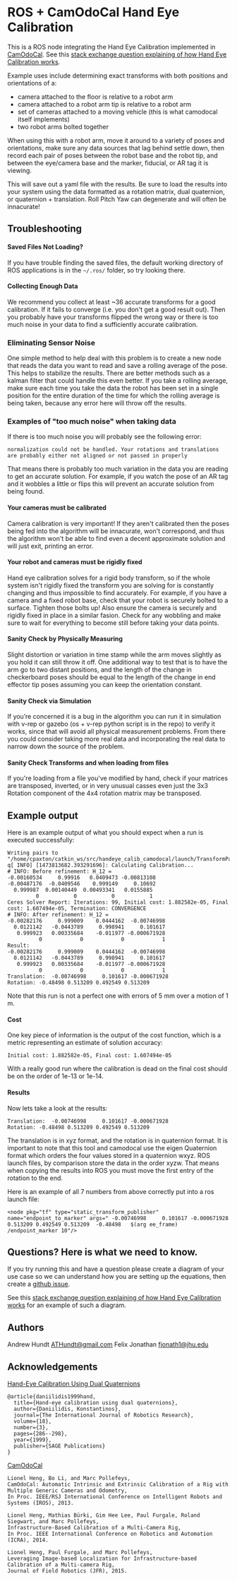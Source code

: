 ROS + CamOdoCal Hand Eye Calibration
====================================

This is a ROS node integrating the Hand Eye Calibration implemented in [CamOdoCal](https://github.com/hengli/camodocal). See this [stack exchange question explaining of how Hand Eye Calibration works](http://robotics.stackexchange.com/questions/7163/hand-eye-calibration).

Example uses include determining exact transforms with both positions and orientations of a:

 - camera attached to the floor is relative to a robot arm
 - camera attached to a robot arm tip is relative to a robot arm
 - set of cameras attached to a moving vehicle (this is what camodocal itself implements)
 - two robot arms bolted together

When using this with a robot arm, move it around to a variety of poses and orientations, make sure any data sources that lag behind settle down, then record each pair of poses between the robot base and the robot tip, and between the eye/camera base and the marker, fiducial, or AR tag it is viewing.

This will save out a yaml file with the results. Be sure to load the results into your system using the data formatted as a rotation matrix, dual quaternion, or quaternion + translation. Roll Pitch Yaw can degenerate and will often be innacurate! 

Troubleshooting
---------------

#### Saved Files Not Loading?

If you have trouble finding the saved files, the default working directory of ROS applications is in the `~/.ros/` folder, so try looking there.

#### Collecting Enough Data

We recommend you collect at least ~36 accurate transforms for a good calibration. If it fails to 
converge (i.e. you don't get a good result out). Then you probably have your transforms flipped 
the wrong way or there is too much noise in your data to find a sufficiently accurate calibration.

### Eliminating Sensor Noise

One simple method to help deal with this problem is to create a new node that reads the data you want
to read and save a rolling average of the pose. This helps to stabilize the results. There are better
methods such as a kalman filter that could handle this even better. If you take a rolling average,
make sure each time you take the data the robot has been set in a single position for the entire duration
of the time for which the rolling average is being taken, because any error here will throw off the results.


### Examples of "too much noise" when taking data

If there is too much noise you will probably see the following error:

```
normalization could not be handled. Your rotations and translations are probably either not aligned or not passed in properly
```

That means there is probably too much variation in the data you are reading to get an accurate solution. 
For example, if you watch the pose of an AR tag and it wobbles a little or flips this will prevent an 
accurate solution from being found.

#### Your cameras must be calibrated

Camera calibration is  very important! If they aren't calibrated then the poses being fed into the algorithm will be innacurate, won't correspond, and thus the algorithm won't be able to find even a decent approximate solution and will just exit, printing an error.

#### Your robot and cameras must be rigidly fixed

Hand eye calibration solves for a rigid body transform, so if the whole system isn't rigidly fixed the transform you are solving for is constantly changing and thus impossible to find accurately. For example, if you have a camera and a fixed robot base, check that your robot is securely bolted to a surface. Tighten those bolts up! Also ensure the camera is securely and rigidly fixed in place in a similar fasion. Check for any wobbling and make sure to wait for everything to become still before taking your data points. 

#### Sanity Check by Physically Measuring

Slight distortion or variation in time stamp while the arm moves slightly as you hold it can still throw it off. One additional way to test that is to have the arm go to two distant positions, and the length of the change in checkerboard poses should be equal to the length of the change in end effector tip poses assuming you can keep the orientation constant.

#### Sanity Check via Simulation

If you’re concerned it is a bug in the algorithm you can run it in simulation with v-rep or gazebo (os + v-rep python script is in the repo) to verify it works, since that will avoid all physical measurement problems. From there you could consider taking more real data and incorporating the real data to narrow down the source of the problem. 

#### Sanity Check Transforms and when loading from files

If you're loading from a file you've modified by hand, check if your matrices are transposed, inverted, or in very unusual casses even just the 3x3 Rotation component of the 4x4 rotation matrix may be transposed. 

Example output
--------------

Here is an example output of what you should expect when a run is executed successfully:

```
Writing pairs to "/home/cpaxton/catkin_ws/src/handeye_calib_camodocal/launch/TransformPairsInput.yml"...
q[ INFO] [1473813682.393291696]: Calculating Calibration...
# INFO: Before refinement: H_12 = 
-0.00160534     0.99916   0.0409473 -0.00813108
-0.00487176  -0.0409546    0.999149     0.10692
  0.999987  0.00140449  0.00493341   0.0155885
         0           0           0           1
Ceres Solver Report: Iterations: 99, Initial cost: 1.882582e-05, Final cost: 1.607494e-05, Termination: CONVERGENCE
# INFO: After refinement: H_12 = 
-0.00282176     0.999009    0.0444162  -0.00746998
  0.0121142   -0.0443789     0.998941     0.101617
   0.999923   0.00335684    -0.011977 -0.000671928
          0            0            0            1
Result: 
-0.00282176     0.999009    0.0444162  -0.00746998
  0.0121142   -0.0443789     0.998941     0.101617
   0.999923   0.00335684    -0.011977 -0.000671928
          0            0            0            1
Translation:  -0.00746998     0.101617 -0.000671928
Rotation: -0.48498 0.513209 0.492549 0.513209
```

Note that this run is not a perfect one with errors of 5 mm over a motion of 1 m.

#### Cost

One key piece of information is the output of the cost function, which is a metric representing an estimate of solution accuracy:

```
Initial cost: 1.882582e-05, Final cost: 1.607494e-05
```

With a really good run where the calibration is dead on the final cost should be on the order of 1e-13 or 1e-14.

#### Results

Now lets take a look at the results:

```
Translation:  -0.00746998     0.101617 -0.000671928
Rotation: -0.48498 0.513209 0.492549 0.513209
```

The translation is in xyz format, and the rotation is in quaternion format. It is important to note that this tool and camodocal use the eigen Quaternion format which orders the four values stored in a quaternion wxyz. ROS launch files, by comparison store the data in the order xyzw. That means when copying the results into ROS you must move the first entry of the rotation to the end.

Here is an example of all 7 numbers from above correctly put into a ros launch file:

```
<node pkg="tf" type="static_transform_publisher" name="endpoint_to_marker" args=" -0.00746998     0.101617 -0.000671928  0.513209 0.492549 0.513209  -0.48498   $(arg ee_frame) /endpoint_marker 10"/>
```

Questions? Here is what we need to know.
----------------------------------------

If you try running this and have a question please create a diagram of your use case so we can understand how you are setting up the equations, then create a [github issue](https://github.com/jhu-lcsr/handeye_calib_camodocal/issues).

See this [stack exchange question explaining of how Hand Eye Calibration works](http://robotics.stackexchange.com/questions/7163/hand-eye-calibration) for an example of such a diagram.

Authors
-------

Andrew Hundt <ATHundt@gmail.com>
Felix Jonathan <fjonath1@jhu.edu>

Acknowledgements
----------------

[Hand-Eye Calibration Using Dual Quaternions](https://www.informatik.uni-kiel.de/inf/Sommer/doc/Publications/kd/ijrr99.pdf)

    @article{daniilidis1999hand,
      title={Hand-eye calibration using dual quaternions},
      author={Daniilidis, Konstantinos},
      journal={The International Journal of Robotics Research},
      volume={18},
      number={3},
      pages={286--298},
      year={1999},
      publisher={SAGE Publications}
    }


[CamOdoCal](https://github.com/hengli/camodocal)

    Lionel Heng, Bo Li, and Marc Pollefeys,
    CamOdoCal: Automatic Intrinsic and Extrinsic Calibration of a Rig with Multiple Generic Cameras and Odometry,
    In Proc. IEEE/RSJ International Conference on Intelligent Robots and Systems (IROS), 2013.

    Lionel Heng, Mathias Bürki, Gim Hee Lee, Paul Furgale, Roland Siegwart, and Marc Pollefeys,
    Infrastructure-Based Calibration of a Multi-Camera Rig,
    In Proc. IEEE International Conference on Robotics and Automation (ICRA), 2014.

    Lionel Heng, Paul Furgale, and Marc Pollefeys,
    Leveraging Image-based Localization for Infrastructure-based Calibration of a Multi-camera Rig,
    Journal of Field Robotics (JFR), 2015.
